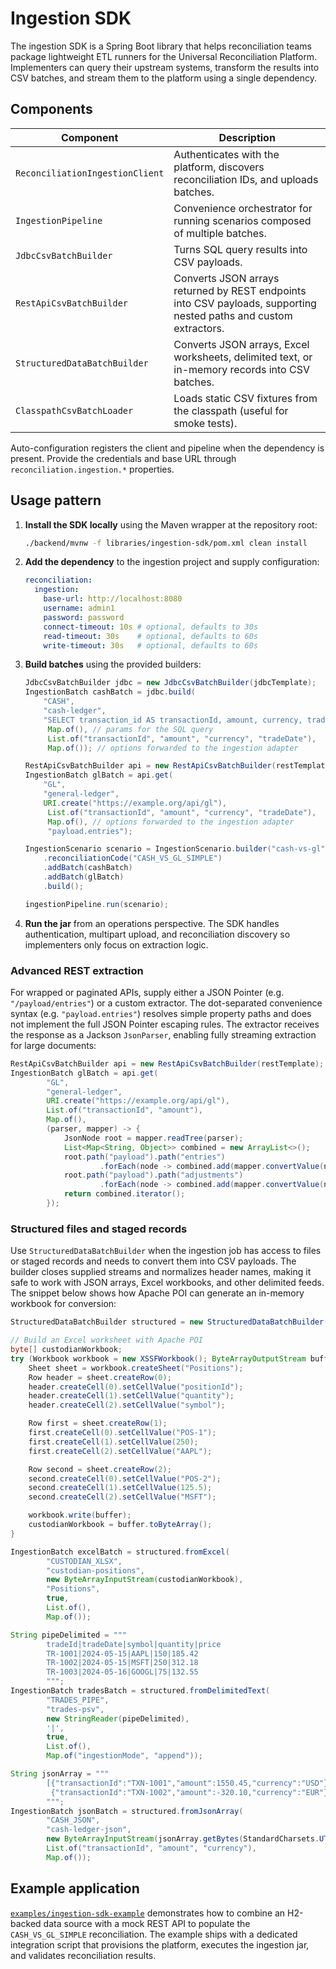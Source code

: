# Ingestion SDK

The ingestion SDK is a Spring Boot library that helps reconciliation teams package lightweight ETL
runners for the Universal Reconciliation Platform. Implementers can query their upstream systems,
transform the results into CSV batches, and stream them to the platform using a single dependency.

## Components

| Component | Description |
| --- | --- |
| `ReconciliationIngestionClient` | Authenticates with the platform, discovers reconciliation IDs, and uploads batches. |
| `IngestionPipeline` | Convenience orchestrator for running scenarios composed of multiple batches. |
| `JdbcCsvBatchBuilder` | Turns SQL query results into CSV payloads. |
| `RestApiCsvBatchBuilder` | Converts JSON arrays returned by REST endpoints into CSV payloads, supporting nested paths and custom extractors. |
| `StructuredDataBatchBuilder` | Converts JSON arrays, Excel worksheets, delimited text, or in-memory records into CSV batches. |
| `ClasspathCsvBatchLoader` | Loads static CSV fixtures from the classpath (useful for smoke tests). |

Auto-configuration registers the client and pipeline when the dependency is present. Provide the
credentials and base URL through `reconciliation.ingestion.*` properties.

## Usage pattern

1. **Install the SDK locally** using the Maven wrapper at the repository root:

   ```bash
   ./backend/mvnw -f libraries/ingestion-sdk/pom.xml clean install
   ```

2. **Add the dependency** to the ingestion project and supply configuration:

   ```yaml
   reconciliation:
     ingestion:
       base-url: http://localhost:8080
       username: admin1
       password: password
       connect-timeout: 10s # optional, defaults to 30s
       read-timeout: 30s    # optional, defaults to 60s
       write-timeout: 30s   # optional, defaults to 60s
   ```

3. **Build batches** using the provided builders:

   ```java
   JdbcCsvBatchBuilder jdbc = new JdbcCsvBatchBuilder(jdbcTemplate);
   IngestionBatch cashBatch = jdbc.build(
       "CASH",
       "cash-ledger",
       "SELECT transaction_id AS transactionId, amount, currency, trade_date AS tradeDate FROM cash_ledger",
        Map.of(), // params for the SQL query
        List.of("transactionId", "amount", "currency", "tradeDate"),
        Map.of()); // options forwarded to the ingestion adapter

   RestApiCsvBatchBuilder api = new RestApiCsvBatchBuilder(restTemplate);
   IngestionBatch glBatch = api.get(
       "GL",
       "general-ledger",
       URI.create("https://example.org/api/gl"),
        List.of("transactionId", "amount", "currency", "tradeDate"),
        Map.of(), // options forwarded to the ingestion adapter
        "payload.entries");

   IngestionScenario scenario = IngestionScenario.builder("cash-vs-gl")
       .reconciliationCode("CASH_VS_GL_SIMPLE")
       .addBatch(cashBatch)
       .addBatch(glBatch)
       .build();

   ingestionPipeline.run(scenario);
   ```

4. **Run the jar** from an operations perspective. The SDK handles authentication, multipart upload,
   and reconciliation discovery so implementers only focus on extraction logic.

### Advanced REST extraction

For wrapped or paginated APIs, supply either a JSON Pointer (e.g. `"/payload/entries"`) or a custom
extractor. The dot-separated convenience syntax (e.g. `"payload.entries"`) resolves simple property
paths and does not implement the full JSON Pointer escaping rules. The extractor receives the
response as a Jackson `JsonParser`, enabling fully streaming extraction for large documents:

```java
RestApiCsvBatchBuilder api = new RestApiCsvBatchBuilder(restTemplate);
IngestionBatch glBatch = api.get(
        "GL",
        "general-ledger",
        URI.create("https://example.org/api/gl"),
        List.of("transactionId", "amount"),
        Map.of(),
        (parser, mapper) -> {
            JsonNode root = mapper.readTree(parser);
            List<Map<String, Object>> combined = new ArrayList<>();
            root.path("payload").path("entries")
                    .forEach(node -> combined.add(mapper.convertValue(node, Map.class)));
            root.path("payload").path("adjustments")
                    .forEach(node -> combined.add(mapper.convertValue(node, Map.class)));
            return combined.iterator();
        });
```

### Structured files and staged records

Use `StructuredDataBatchBuilder` when the ingestion job has access to files or staged records and
needs to convert them into CSV payloads. The builder closes supplied streams and normalizes header
names, making it safe to work with JSON arrays, Excel workbooks, and other delimited feeds. The
snippet below shows how Apache POI can generate an in-memory workbook for conversion:

```java
StructuredDataBatchBuilder structured = new StructuredDataBatchBuilder();

// Build an Excel worksheet with Apache POI
byte[] custodianWorkbook;
try (Workbook workbook = new XSSFWorkbook(); ByteArrayOutputStream buffer = new ByteArrayOutputStream()) {
    Sheet sheet = workbook.createSheet("Positions");
    Row header = sheet.createRow(0);
    header.createCell(0).setCellValue("positionId");
    header.createCell(1).setCellValue("quantity");
    header.createCell(2).setCellValue("symbol");

    Row first = sheet.createRow(1);
    first.createCell(0).setCellValue("POS-1");
    first.createCell(1).setCellValue(250);
    first.createCell(2).setCellValue("AAPL");

    Row second = sheet.createRow(2);
    second.createCell(0).setCellValue("POS-2");
    second.createCell(1).setCellValue(125.5);
    second.createCell(2).setCellValue("MSFT");

    workbook.write(buffer);
    custodianWorkbook = buffer.toByteArray();
}

IngestionBatch excelBatch = structured.fromExcel(
        "CUSTODIAN_XLSX",
        "custodian-positions",
        new ByteArrayInputStream(custodianWorkbook),
        "Positions",
        true,
        List.of(),
        Map.of());

String pipeDelimited = """
        tradeId|tradeDate|symbol|quantity|price
        TR-1001|2024-05-15|AAPL|150|185.42
        TR-1002|2024-05-15|MSFT|250|312.18
        TR-1003|2024-05-16|GOOGL|75|132.55
        """;
IngestionBatch tradesBatch = structured.fromDelimitedText(
        "TRADES_PIPE",
        "trades-psv",
        new StringReader(pipeDelimited),
        '|',
        true,
        List.of(),
        Map.of("ingestionMode", "append"));

String jsonArray = """
        [{"transactionId":"TXN-1001","amount":1550.45,"currency":"USD"},
         {"transactionId":"TXN-1002","amount":-320.10,"currency":"EUR"}]
        """;
IngestionBatch jsonBatch = structured.fromJsonArray(
        "CASH_JSON",
        "cash-ledger-json",
        new ByteArrayInputStream(jsonArray.getBytes(StandardCharsets.UTF_8)),
        List.of("transactionId", "amount", "currency"),
        Map.of());
```

## Example application

[`examples/ingestion-sdk-example`](../examples/ingestion-sdk-example/README.md) demonstrates how to
combine an H2-backed data source with a mock REST API to populate the `CASH_VS_GL_SIMPLE`
reconciliation. The example ships with a dedicated integration script that provisions the platform,
executes the ingestion jar, and validates reconciliation results.
